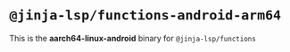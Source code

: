 # `@jinja-lsp/functions-android-arm64`

This is the **aarch64-linux-android** binary for `@jinja-lsp/functions`
